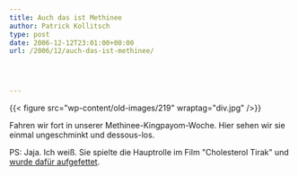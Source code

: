 ```yaml
---
title: Auch das ist Methinee
author: Patrick Kollitsch
type: post
date: 2006-12-12T23:01:00+00:00
url: /2006/12/auch-das-ist-methinee/




---
```

{{< figure src="wp-content/old-images/219" wraptag="div.jpg" />}}

Fahren wir fort in unserer Methinee-Kingpayom-Woche. Hier sehen wir sie einmal ungeschminkt und dessous-los.

PS: Jaja. Ich weiß. Sie spielte die Hauptrolle im Film "Cholesterol Tirak" und [wurde dafür aufgefettet][1].

 [1]: http://www.themakeupgallery.info/character/fat/cintathai.htm
